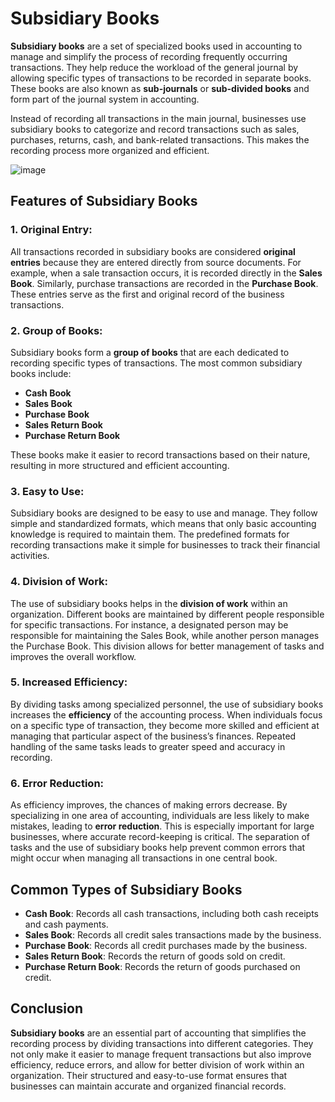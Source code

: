 # Subsidiary Books

**Subsidiary books** are a set of specialized books used in accounting to manage and simplify the process of recording frequently occurring transactions. They help reduce the workload of the general journal by allowing specific types of transactions to be recorded in separate books. These books are also known as **sub-journals** or **sub-divided books** and form part of the journal system in accounting.

Instead of recording all transactions in the main journal, businesses use subsidiary books to categorize and record transactions such as sales, purchases, returns, cash, and bank-related transactions. This makes the recording process more organized and efficient.

![image](https://github.com/user-attachments/assets/221ab4fd-79a2-4a4f-864d-267c7f564abe)



## Features of Subsidiary Books

### 1. Original Entry:
All transactions recorded in subsidiary books are considered **original entries** because they are entered directly from source documents. For example, when a sale transaction occurs, it is recorded directly in the **Sales Book**. Similarly, purchase transactions are recorded in the **Purchase Book**. These entries serve as the first and original record of the business transactions.

### 2. Group of Books:
Subsidiary books form a **group of books** that are each dedicated to recording specific types of transactions. The most common subsidiary books include:

- **Cash Book**
- **Sales Book**
- **Purchase Book**
- **Sales Return Book**
- **Purchase Return Book**

These books make it easier to record transactions based on their nature, resulting in more structured and efficient accounting.

### 3. Easy to Use:
Subsidiary books are designed to be easy to use and manage. They follow simple and standardized formats, which means that only basic accounting knowledge is required to maintain them. The predefined formats for recording transactions make it simple for businesses to track their financial activities.

### 4. Division of Work:
The use of subsidiary books helps in the **division of work** within an organization. Different books are maintained by different people responsible for specific transactions. For instance, a designated person may be responsible for maintaining the Sales Book, while another person manages the Purchase Book. This division allows for better management of tasks and improves the overall workflow.

### 5. Increased Efficiency:
By dividing tasks among specialized personnel, the use of subsidiary books increases the **efficiency** of the accounting process. When individuals focus on a specific type of transaction, they become more skilled and efficient at managing that particular aspect of the business’s finances. Repeated handling of the same tasks leads to greater speed and accuracy in recording.

### 6. Error Reduction:
As efficiency improves, the chances of making errors decrease. By specializing in one area of accounting, individuals are less likely to make mistakes, leading to **error reduction**. This is especially important for large businesses, where accurate record-keeping is critical. The separation of tasks and the use of subsidiary books help prevent common errors that might occur when managing all transactions in one central book.

## Common Types of Subsidiary Books

- **Cash Book**: Records all cash transactions, including both cash receipts and cash payments.
- **Sales Book**: Records all credit sales transactions made by the business.
- **Purchase Book**: Records all credit purchases made by the business.
- **Sales Return Book**: Records the return of goods sold on credit.
- **Purchase Return Book**: Records the return of goods purchased on credit.

## Conclusion

**Subsidiary books** are an essential part of accounting that simplifies the recording process by dividing transactions into different categories. They not only make it easier to manage frequent transactions but also improve efficiency, reduce errors, and allow for better division of work within an organization. Their structured and easy-to-use format ensures that businesses can maintain accurate and organized financial records.
